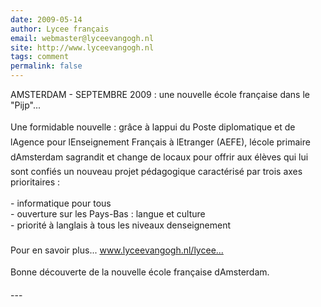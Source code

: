 ```yaml
---
date: 2009-05-14
author: Lycee français
email: webmaster@lyceevangogh.nl
site: http://www.lyceevangogh.nl
tags: comment
permalink: false
---
```


<p>AMSTERDAM - SEPTEMBRE 2009 : une nouvelle école française dans le &quot;Pijp&quot;...<br />
<br />
Une formidable nouvelle : grâce à lappui du Poste diplomatique et de lAgence pour lEnseignement Français à lEtranger (AEFE), lécole primaire dAmsterdam sagrandit et change de locaux pour offrir aux élèves qui lui sont confiés un nouveau projet pédagogique caractérisé par trois axes prioritaires :<br />
<br />
- informatique pour tous <br />
- ouverture sur les Pays-Bas : langue et culture<br />
- priorité à langlais à tous les niveaux denseignement<br />
<br />
Pour en savoir plus... <a href="http://www.lyceevangogh.nl/lycee/amsterdamnew.html" title="http://www.lyceevangogh.nl/lycee/amsterdamnew.html" rel="nofollow">www.lyceevangogh.nl/lycee...</a><br />
<br />
Bonne découverte de la nouvelle école française dAmsterdam.</p>
---